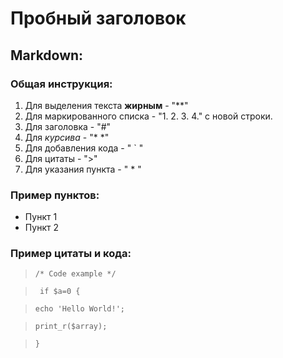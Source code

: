 # Пробный заголовок
## Markdown:
### Общая инструкция:
1. Для выделения текста **жирным** - "**" 
2. Для маркированного списка - "1. 2. 3. 4." с новой строки.
3. Для заголовка - "#"
4. Для *курсива* - "* *"
5. Для добавления кода - " ` " 
6. Для цитаты - ">"
7. Для указания пункта - " * "

### Пример пунктов:
* Пункт 1
* Пункт 2

### Пример цитаты и кода:
>`/* Code example */ `

>` if $a=0 {`

>` echo 'Hello World!'; `

>` print_r($array); `

>` } `
